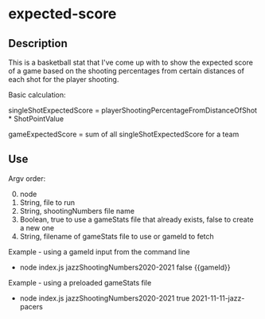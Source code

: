 # expected-score

## Description

This is a basketball stat that I've come up with to show the expected score of a game based on the shooting percentages from certain distances of each shot for the player shooting. 

Basic calculation:

singleShotExpectedScore = playerShootingPercentageFromDistanceOfShot * ShotPointValue

gameExpectedScore = sum of all singleShotExpectedScore for a team

## Use

Argv order:

0. node
1. String, file to run
2. String, shootingNumbers file name
3. Boolean, true to use a gameStats file that already exists, false to create a new one
4. String, filename of gameStats file to use or gameId to fetch

Example - using a gameId input from the command line
- node index.js jazzShootingNumbers2020-2021 false {{gameId}}

Example - using a preloaded gameStats file

- node index.js jazzShootingNumbers2020-2021 true 2021-11-11-jazz-pacers
